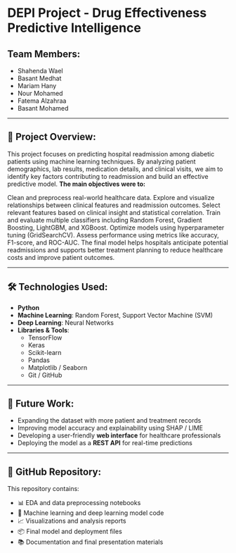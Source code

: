 # DEPI Project - Drug Effectiveness Predictive Intelligence

## Team Members:
- Shahenda Wael  
- Basant Medhat  
- Mariam Hany  
- Nour Mohamed  
- Fatema Alzahraa  
- Basant Mohamed  

---

## 📌 Project Overview:
This project focuses on predicting hospital readmission among diabetic patients using machine learning techniques. By analyzing patient demographics, lab results, medication details, and clinical visits, we aim to identify key factors contributing to readmission and build an effective predictive model.
**The main objectives were to:**

Clean and preprocess real-world healthcare data.
Explore and visualize relationships between clinical features and readmission outcomes.
Select relevant features based on clinical insight and statistical correlation.
Train and evaluate multiple classifiers including Random Forest, Gradient Boosting, LightGBM, and XGBoost.
Optimize models using hyperparameter tuning (GridSearchCV).
Assess performance using metrics like accuracy, F1-score, and ROC-AUC.
The final model helps hospitals anticipate potential readmissions and supports better treatment planning to reduce healthcare costs and improve patient outcomes.

---

## 🛠️ Technologies Used:
- **Python**
- **Machine Learning**: Random Forest, Support Vector Machine (SVM)
- **Deep Learning**: Neural Networks
- **Libraries & Tools**:  
  - TensorFlow  
  - Keras  
  - Scikit-learn  
  - Pandas  
  - Matplotlib / Seaborn  
  - Git / GitHub

---

## 🚀 Future Work:
- Expanding the dataset with more patient and treatment records  
- Improving model accuracy and explainability using SHAP / LIME  
- Developing a user-friendly **web interface** for healthcare professionals  
- Deploying the model as a **REST API** for real-time predictions  

---

## 📁 GitHub Repository:
This repository contains:
- 📊 EDA and data preprocessing notebooks  
- 🤖 Machine learning and deep learning model code  
- 📈 Visualizations and analysis reports  
- 📦 Final model and deployment files  
- 📚 Documentation and final presentation materials

